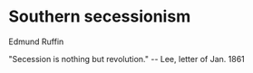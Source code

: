 # Southern secessionism


Edmund Ruffin


"Secession is nothing but revolution." -- Lee, letter of Jan. 1861



